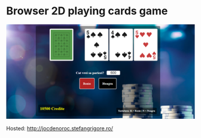 # Browser 2D playing cards game

![Browser 2D playing cards game](img/gameplay.png)

Hosted: http://jocdenoroc.stefangrigore.ro/
